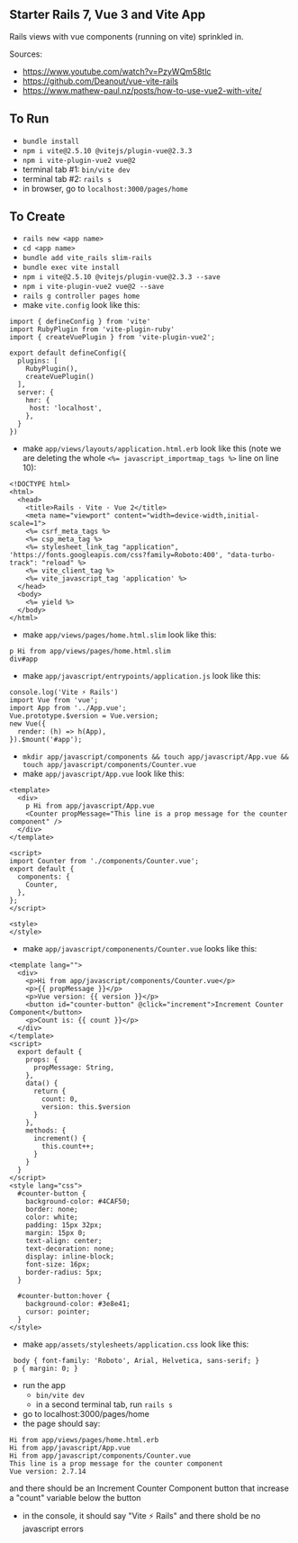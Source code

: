 ## Starter Rails 7, Vue 3 and Vite App
Rails views with vue components (running on vite) sprinkled in.

Sources:
- https://www.youtube.com/watch?v=PzyWQm58tlc
- https://github.com/Deanout/vue-vite-rails
- https://www.mathew-paul.nz/posts/how-to-use-vue2-with-vite/

## To Run
- `bundle install`
- `npm i vite@2.5.10 @vitejs/plugin-vue@2.3.3`
- `npm i vite-plugin-vue2 vue@2`
- terminal tab #1: `bin/vite dev`
- terminal tab #2: `rails s`
- in browser, go to `localhost:3000/pages/home`

## To Create
- `rails new <app name>`
- `cd <app name>`
- `bundle add vite_rails slim-rails`
- `bundle exec vite install`
- `npm i vite@2.5.10 @vitejs/plugin-vue@2.3.3 --save`
- `npm i vite-plugin-vue2 vue@2 --save`
- `rails g controller pages home`
- make `vite.config` look like this:
```
import { defineConfig } from 'vite'
import RubyPlugin from 'vite-plugin-ruby'
import { createVuePlugin } from 'vite-plugin-vue2';

export default defineConfig({
  plugins: [
    RubyPlugin(),
    createVuePlugin()
  ],
  server: {
    hmr: {
     host: 'localhost',
    },
  }
})
```
- make `app/views/layouts/application.html.erb` look like this (note we are deleting the whole `<%= javascript_importmap_tags %>` line on line 10):
```
<!DOCTYPE html>
<html>
  <head>
    <title>Rails · Vite · Vue 2</title>
    <meta name="viewport" content="width=device-width,initial-scale=1">
    <%= csrf_meta_tags %>
    <%= csp_meta_tag %>
    <%= stylesheet_link_tag "application", 'https://fonts.googleapis.com/css?family=Roboto:400', "data-turbo-track": "reload" %>
    <%= vite_client_tag %>
    <%= vite_javascript_tag 'application' %>
  </head>
  <body>
    <%= yield %>
  </body>
</html>
```
- make `app/views/pages/home.html.slim` look like this:
```
p Hi from app/views/pages/home.html.slim
div#app 
```
- make `app/javascript/entrypoints/application.js` look like this:
```
console.log('Vite ⚡️ Rails')
import Vue from 'vue';
import App from '../App.vue';
Vue.prototype.$version = Vue.version;
new Vue({
  render: (h) => h(App),
}).$mount('#app');
```
- `mkdir app/javascript/components && touch app/javascript/App.vue && touch app/javascript/components/Counter.vue`
- make `app/javascript/App.vue` look like this:
```
<template>
  <div>
    p Hi from app/javascript/App.vue
    <Counter propMessage="This line is a prop message for the counter component" />
  </div>
</template>

<script>
import Counter from './components/Counter.vue';
export default {
  components: {
    Counter,
  },
};
</script>

<style>
</style>
```
- make `app/javascript/componenents/Counter.vue` looks like this:
```
<template lang="">
  <div>
    <p>Hi from app/javascript/components/Counter.vue</p>
    <p>{{ propMessage }}</p>
    <p>Vue version: {{ version }}</p>
    <button id="counter-button" @click="increment">Increment Counter Component</button>
    <p>Count is: {{ count }}</p>
  </div>
</template>
<script>
  export default {
    props: {
      propMessage: String,
    },
    data() {
      return {
        count: 0,
        version: this.$version
      }
    },
    methods: {
      increment() {
        this.count++;
      }
    }
  }
</script>
<style lang="css">
  #counter-button {
    background-color: #4CAF50;
    border: none;
    color: white;
    padding: 15px 32px;
    margin: 15px 0;
    text-align: center;
    text-decoration: none;
    display: inline-block;
    font-size: 16px;
    border-radius: 5px;
  }

  #counter-button:hover {
    background-color: #3e8e41;
    cursor: pointer;
  }
</style>
```
- make `app/assets/stylesheets/application.css` look like this:
```
 body { font-family: 'Roboto', Arial, Helvetica, sans-serif; }
 p { margin: 0; }
```
- run the app
  - `bin/vite dev`
  - in a second terminal tab, run `rails s`
- go to localhost:3000/pages/home 
- the page should say:
```
Hi from app/views/pages/home.html.erb
Hi from app/javascript/App.vue
Hi from app/javascript/components/Counter.vue
This line is a prop message for the counter component
Vue version: 2.7.14
```
and there should be an Increment Counter Component button that increase a "count" variable below the button
- in the console, it should say "Vite ⚡ Rails" and there shold be no javascript errors
